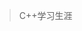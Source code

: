 >  C++学习生涯

<iframe-component src="../../src/pdf/program/c++/STL源码剖析.pdf"></iframe-component>
<div-component src="../../src/pdf/program/c++/C++Primer.epub"></div-component>
<div-component src="../../src/pdf/program/c++/Effective STL.epub"></div-component>
<div-component src="../../src/pdf/program/c++/EffectiveC++.epub"></div-component>
<div-component src="../../src/pdf/program/c++/UNIX环境高级编程.epub"></div-component>
<div-component src="../../src/pdf/program/c++/UNIX网络编程卷一.epub"></div-component>
<div-component src="../../src/pdf/program/c++/UNIX网络编程 卷2 进程间通信.epub"></div-component>
